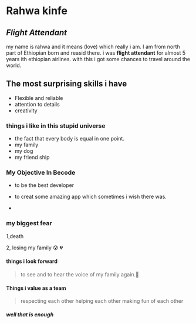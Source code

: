 # Rahwa kinfe

## _Flight Attendant_

my name is rahwa and it means (love) which really i am. I am from north part of
Ethiopian born and reasid there. i was **flight attendant** for almost 5 years
ith ethiopian airlines. with this i got some chances to travel around the world.

## The most surprising skills i have

- Flexible and reliable
- attention to details
- creativity

### things i like in this stupid universe

- the fact that every body is equal in one point.
- my family
- my dog
- my friend ship

### My Objective In Becode

- to be the best developer
- to creat some amazing app which sometimes i wish there was.

-

### my biggest fear

1,death

2, losing my family 😰 💔

#### things i look forward

> to see and to hear the voice of my family again.🤲

#### Things i value as a team

> respecting each other helping each other making fun of each other

##### well that is enough
